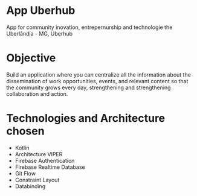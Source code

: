 # App Uberhub
App for community inovation, entrepernurship and technologie the Uberlândia - MG, Uberhub

# Objective
Build an application where you can centralize all the information about the dissemination of work opportunities, events, and relevant content so that the community grows every day, strengthening and strengthening collaboration and action.

# Technologies and Architecture chosen
- Kotlin
- Architecture VIPER
- Firebase Authentication
- Firebase Realtime Database
- Git Flow 
- Constraint Layout
- Databinding
